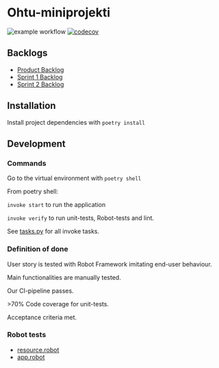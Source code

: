 # Ohtu-miniprojekti
![example workflow](https://github.com/sainigma/ohtu-miniprojekti/workflows/CI/badge.svg)
[![codecov](https://codecov.io/gh/sainigma/ohtu-miniprojekti/branch/main/graph/badge.svg?token=MP92ZQ4DNH)](https://codecov.io/gh/sainigma/ohtu-miniprojekti)

## Backlogs
- [Product Backlog](https://docs.google.com/spreadsheets/d/1UTAB7X3for7kcB7_GlngaTnpXSxTQixwS3AyCQtQa9s/edit#gid=1)
- [Sprint 1 Backlog](https://docs.google.com/spreadsheets/d/1UTAB7X3for7kcB7_GlngaTnpXSxTQixwS3AyCQtQa9s/edit#gid=0)
- [Sprint 2 Backlog](https://docs.google.com/spreadsheets/d/1UTAB7X3for7kcB7_GlngaTnpXSxTQixwS3AyCQtQa9s/edit#gid=8)

## Installation

Install project dependencies with `poetry install`

## Development

### Commands

Go to the virtual environment with `poetry shell`

From poetry shell:

`invoke start` to run the application

`invoke verify` to run unit-tests, Robot-tests and lint.

See [tasks.py](https://github.com/sainigma/ohtu-miniprojekti/blob/main/tasks.py) for all invoke tasks.

### Definition of done

User story is tested with Robot Framework imitating end-user behaviour.

Main functionalities are manually tested.

Our CI-pipeline passes.

\>70% Code coverage for unit-tests.

Acceptance criteria met.

### Robot tests

- [resource.robot](https://github.com/sainigma/ohtu-miniprojekti/blob/main/src/tests/resource.robot)
- [app.robot](https://github.com/sainigma/ohtu-miniprojekti/blob/main/src/tests/app.robot)
